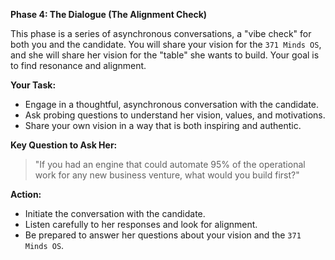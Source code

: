 
**Phase 4: The Dialogue (The Alignment Check)**

This phase is a series of asynchronous conversations, a "vibe check" for both you and the candidate. You will share your vision for the `371 Minds OS`, and she will share her vision for the "table" she wants to build. Your goal is to find resonance and alignment.

**Your Task:**

*   Engage in a thoughtful, asynchronous conversation with the candidate.
*   Ask probing questions to understand her vision, values, and motivations.
*   Share your own vision in a way that is both inspiring and authentic.

**Key Question to Ask Her:**

> "If you had an engine that could automate 95% of the operational work for any new business venture, what would you build first?"

**Action:**

*   Initiate the conversation with the candidate.
*   Listen carefully to her responses and look for alignment.
*   Be prepared to answer her questions about your vision and the `371 Minds OS`.
